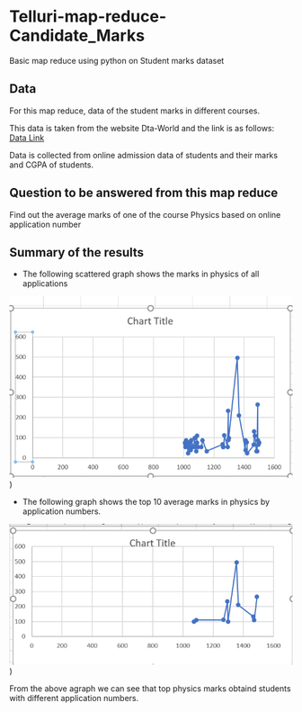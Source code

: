 # Telluri-map-reduce-Candidate_Marks
Basic map reduce using python on Student marks dataset
## Data
For this map reduce, data of the student marks in different courses.

This data is taken from the website Dta-World and the link is as follows:  
[Data Link](https://data.world/asadrizvi/online-admission-data)

Data is collected from online admission data of students and their marks and CGPA of students.

## Question to be answered from this map reduce
Find out the average marks of one of the course Physics based on online application number

## Summary of the results
* The following scattered graph shows the marks in physics of all applications

![Marks obtained by students in physics](Marks.png))

*   The following  graph shows the top 10 average marks in physics by application numbers.

![Top 10 student marks](Top10.png))

 From the above agraph we can see that top physics marks obtaind students with different application numbers.
